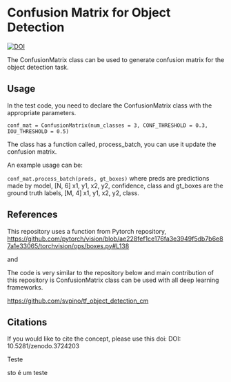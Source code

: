 # Confusion Matrix for Object Detection

[![DOI](https://zenodo.org/badge/249415928.svg)](https://zenodo.org/badge/latestdoi/249415928)

The ConfusionMatrix class can be used to generate confusion matrix for the object detection task.

## Usage

In the test code, you need to declare the ConfusionMatrix class with the appropriate parameters.

`conf_mat = ConfusionMatrix(num_classes = 3, CONF_THRESHOLD = 0.3, IOU_THRESHOLD = 0.5)`

The class has a function called, process_batch, you can use it update the confusion matrix. 

An example usage can be:

`conf_mat.process_batch(preds, gt_boxes)` where preds are predictions made by model, [N, 6] x1, y1, x2, y2, confidence, class and gt_boxes are the ground truth labels, [M, 4] x1, y1, x2, y2, class.



## References

This repository uses a function from Pytorch repository, https://github.com/pytorch/vision/blob/ae228fef1ce176fa3e3949f5db7b6e87a1e33065/torchvision/ops/boxes.py#L138

and

The code is very similar to the repository below and main contribution of this repository is ConfusionMatrix class can be used with all deep learning frameworks.

https://github.com/svpino/tf_object_detection_cm

## Citations

If you would like to cite the concept, please use this doi: DOI: 10.5281/zenodo.3724203

Teste

sto é um teste
